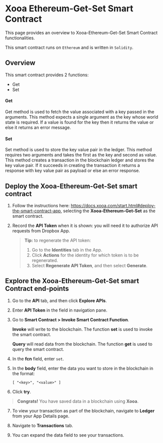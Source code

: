 # Xooa Ethereum-Get-Set Smart Contract

This page provides an overview to Xooa-Ethereum-Get-Set Smart Contract functionalities.

This smart contract runs on `Ethereum` and is written in `Solidity`.


## Overview

This smart contract provides 2 functions:
  
  * Get
  * Set


#### Get

Get method is used to fetch the value associated with a key passed in the arguments.
This method expects a single argument as the key whose world state is required.
If a value is found for the key then it returns the value or else it returns an error message.


#### Set

Set method is used to store the key value pair in the ledger.
This method requires two arguments and takes the first as the key and second as value.
This method creates a transaction in the blockchain ledger and stores the key value pair.
If it succeeds in creating the transaction it returns a response with key value pair as payload or else an error response.



## Deploy the Xooa-Ethereum-Get-Set smart contract 
 
1. Follow the instructions here: https://docs.xooa.com/start.html#deploy-the-smart-contract-app, selecting the **Xooa-Ethereum-Get-Set** as the smart contract.

2. Record the **API Token** when it is shown: you will need it to authorize API requests from Dropbox App.

   > **Tip:**  to regenerate the API token: 
   >
   > 1. Go to the **Identities** tab in the App. 
   > 2. Click **Actions** for the identity for which token is to be regenerated.
   > 3. Select **Regenerate API Token**, and then select **Generate**.



## Explore the Xooa-Ethereum-Get-Set smart Contract end-points

1. Go to the **API** tab, and then click **Explore APIs**.

2. Enter **API Token** in the field in navigation pane.

3. Go to **Smart Contract > Invoke Smart Contract Function**.

  	**Invoke** will write to the blockchain. The function **set** is used to invoke the smart contract.

  	**Query** will read data from the blockchain. The function **get** is used to query the smart contract.

4. In the **fcn** field, enter `set`.

5. In the **body** field, enter the data you want to store in the blockchain in the format:

  	`[ "<key>", "<value>" ]`

6. Click **try**. 

> **Congrats!** You have saved data in a blockchain using **Xooa**.

7. To view your transaction as part of the blockchain, navigate to **Ledger** from your App Details page.

8. Navigate to **Transactions** tab.

9. You can expand the data field to see your transactions.